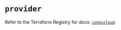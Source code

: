 # `provider`

Refer to the Terraform Registry for docs: [`ionoscloud`](https://registry.terraform.io/providers/ionos-cloud/ionoscloud/6.6.3/docs).
